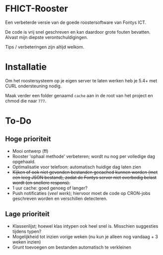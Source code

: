 FHICT-Rooster
=============

Een verbeterde versie van de goede roostersoftware van Fontys ICT.

De code is vrij snel geschreven en kan daardoor grote fouten bevatten. Alvast mijn diepste verontschuldigingen.

Tips / verbeteringen zijn altijd welkom.

# Installatie
Om het roostersysteem op je eigen server te laten werken heb je 5.4+ met CURL ondersteuning nodig.

Maak verder een folder genaamd `cache` aan in de root van het project en chmod die naar `777`.

# To-Do

## Hoge prioriteit

- Mooi ontwerp (**!!**)
- Rooster 'ophaal methode' verbeteren; wordt nu nog per volledige dag opgehaald.
- Optimalisatie voor telefoon: automatisch huidige dag laten zien
- ~~Kijken of ook niet gevonden bestanden gecached kunnen worden (met een leeg JSON bestand), zodat de Fontys server niet overbodig belast wordt (en snellere respons).~~
- 1 uur cache: goed genoeg of langer?
- Push notificaties (*veel werk*); hiervoor moet de code op CRON-jobs geschreven worden en verschillen detecteren.

## Lage prioriteit

- Klassenlijst; hoewel klas intypen ook heel snel is. Misschien suggesties tijdens typen?
- Mogelijkheid tot inzien vorige weken (nu kun je alleen nog vandaag + 3 weken inzien)
- Grunt toevoegen om bestanden automatisch te verkleinen
